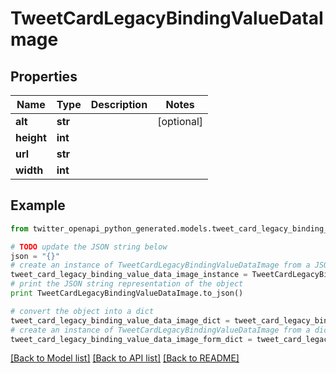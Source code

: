 # TweetCardLegacyBindingValueDataImage


## Properties

Name | Type | Description | Notes
------------ | ------------- | ------------- | -------------
**alt** | **str** |  | [optional] 
**height** | **int** |  | 
**url** | **str** |  | 
**width** | **int** |  | 

## Example

```python
from twitter_openapi_python_generated.models.tweet_card_legacy_binding_value_data_image import TweetCardLegacyBindingValueDataImage

# TODO update the JSON string below
json = "{}"
# create an instance of TweetCardLegacyBindingValueDataImage from a JSON string
tweet_card_legacy_binding_value_data_image_instance = TweetCardLegacyBindingValueDataImage.from_json(json)
# print the JSON string representation of the object
print TweetCardLegacyBindingValueDataImage.to_json()

# convert the object into a dict
tweet_card_legacy_binding_value_data_image_dict = tweet_card_legacy_binding_value_data_image_instance.to_dict()
# create an instance of TweetCardLegacyBindingValueDataImage from a dict
tweet_card_legacy_binding_value_data_image_form_dict = tweet_card_legacy_binding_value_data_image.from_dict(tweet_card_legacy_binding_value_data_image_dict)
```
[[Back to Model list]](../README.md#documentation-for-models) [[Back to API list]](../README.md#documentation-for-api-endpoints) [[Back to README]](../README.md)


